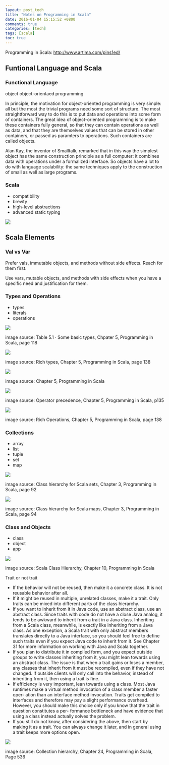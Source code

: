 ```yaml
---
layout: post_tech
title: "Notes on Programming in Scala"
date: 2016-01-04 15:15:52 +0800
comments: true
categories: [tech]
tags: [scala]
toc: true
---
```


Programming in Scala: http://www.artima.com/pins1ed/

## Funtional Language and Scala

### Functional Language


object object-orientaed programming

In principle, the motivation for object-oriented programming is very simple: all but
the most the trivial programs need some sort of structure. The most straightforward way
to do this is to put data and operations into some form of containers. The great idea of
object-oriented programming is to make these containers fully general, so that they can
contain operations as well as data, and that they are themselves values that can be stored
in other containers, or passed as paramters to operations. Such containers are called
objects.

Alan Kay, the inventor of Smalltalk, remarked that in this way the simplest object has
the same construction principle as a full computer: it combines data with operations
under a formalized interface. So objects have a lot to do with language scalability:
the same techniques apply to the construction of small as well as large programs.


### Scala

- compatibility
- brevity
- high-level abstractions
- advanced static typing

<img src="https://s-media-cache-ak0.pinimg.com/474x/52/c2/15/52c2157c0b2f25cfae2d295e67ef32f8.jpg" />

## Scala Elements

### Val vs Var

Prefer vals, immutable objects, and methods without side effects. Reach for them first. 

Use vars, mutable objects, and methods with side effects when you have a specific need and justification for them.

### Types and Operations

- types
- literals
- operations

<img src="https://s-media-cache-ak0.pinimg.com/736x/b3/98/ab/b398ab10483fd8a9892880e0fe324326.jpg" />

image source: Table 5.1 · Some basic types, Chpater 5, Programming in Scala, page 118

<img src="https://s-media-cache-ak0.pinimg.com/736x/fc/91/b6/fc91b687d2acfcf714bf5278ef37c4f9.jpg" />

image source: Rich types, Chapter 5, Programming in Scala, page 138


<img src="https://s-media-cache-ak0.pinimg.com/736x/cb/ce/46/cbce46c71c592e1fe97448e3a5fc1ed4.jpg" />

image source: Chapter 5, Programming in Scala


<img src="https://s-media-cache-ak0.pinimg.com/736x/b3/0e/50/b30e502bcc31787ad660c38ea4104b3c.jpg" />

image source: Operator precedence, Chapter 5, Programming in Scala, p135

<img src="https://s-media-cache-ak0.pinimg.com/736x/92/85/5b/92855b63af3053f3cd522150b3d1c7b4.jpg" />

image source: Rich Operations, Chapter 5, Programming in Scala, page 138

### Collections

- array
- list
- tuple
- set
- map


<img src="https://s-media-cache-ak0.pinimg.com/736x/1e/ac/60/1eac6035eaee581df8a0b46eecd14d3a.jpg" />

image source: Class hierarchy for Scala sets, Chapter 3, Programming in Scala, page 92



<img src="https://s-media-cache-ak0.pinimg.com/736x/d3/af/00/d3af004af2898246aee87b91006895fd.jpg" />

image source: Class hierarchy for Scala maps, Chapter 3, Programming in Scala, page 94


### Class and Objects

- class
- object
- app

<img src="https://s-media-cache-ak0.pinimg.com/736x/93/7c/06/937c06add4c4e06b27e77a096a5e0975.jpg" />

image source: Scala Class Hierarchy, Chapter 10, Programming in Scala

Trait or not trait

- If the behavior will not be reused, then make it a concrete class. It is not reusable behavior after all.
- If it might be reused in multiple, unrelated classes, make it a trait. Only traits can be mixed into different parts of the class hierarchy.
- If you want to inherit from it in Java code, use an abstract class, use an abstract class. Since traits with code do not have a close Java analog, it tends to be awkward to inherit from a trait in a Java class. Inheriting from a Scala class, meanwhile, is exactly like inheriting from a Java class. As one exception, a Scala trait with only abstract members translates directly to a Java interface, so you should feel free to define such traits even if you expect Java code to inherit from it. See Chapter 31 for more information on working with Java and Scala together.
- If you plan to distribute it in compiled form, and you expect outside groups to write classes inheriting from it, you might lean towards using an abstract class. The issue is that when a trait gains or loses a member, any classes that inherit from it must be recompiled, even if they have not changed. If outside clients will only call into the behavior, instead of inheriting from it, then using a trait is fine.
- If efficiency is very important, lean towards using a class. Most Java
runtimes make a virtual method invocation of a class member a faster oper- ation than an interface method invocation. Traits get compiled to interfaces and therefore may pay a slight performance overhead. However, you should make this choice only if you know that the trait in question constitutes a per- formance bottleneck and have evidence that using a class instead actually solves the problem.
- If you still do not know, after considering the above, then start by making it as a trait. You can always change it later, and in general using a trait keeps more options open.


<img src="https://s-media-cache-ak0.pinimg.com/736x/50/e0/b6/50e0b6173313209d85c1b08647f06709.jpg" />

image source: Collection hierarchy, Chapter 24, Programming in Scala, Page 536

